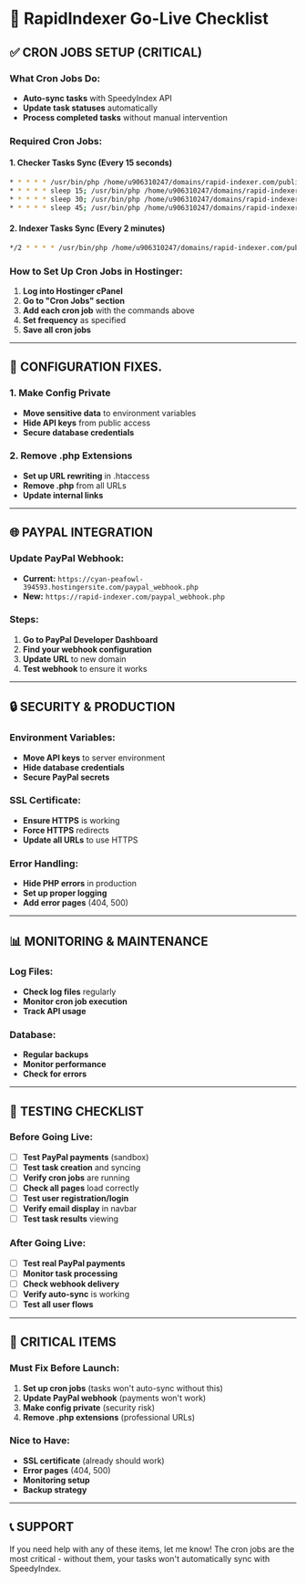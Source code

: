 # 🚀 RapidIndexer Go-Live Checklist

## ✅ **CRON JOBS SETUP (CRITICAL)**

### **What Cron Jobs Do:**
- **Auto-sync tasks** with SpeedyIndex API
- **Update task statuses** automatically
- **Process completed tasks** without manual intervention

### **Required Cron Jobs:**

#### **1. Checker Tasks Sync (Every 15 seconds)**
```bash
* * * * * /usr/bin/php /home/u906310247/domains/rapid-indexer.com/public_html/auto_checker_sync.php
* * * * * sleep 15; /usr/bin/php /home/u906310247/domains/rapid-indexer.com/public_html/auto_checker_sync.php
* * * * * sleep 30; /usr/bin/php /home/u906310247/domains/rapid-indexer.com/public_html/auto_checker_sync.php
* * * * * sleep 45; /usr/bin/php /home/u906310247/domains/rapid-indexer.com/public_html/auto_checker_sync.php
```

#### **2. Indexer Tasks Sync (Every 2 minutes)**
```bash
*/2 * * * * /usr/bin/php /home/u906310247/domains/rapid-indexer.com/public_html/auto_task_sync.php
```

### **How to Set Up Cron Jobs in Hostinger:**

1. **Log into Hostinger cPanel**
2. **Go to "Cron Jobs" section**
3. **Add each cron job** with the commands above
4. **Set frequency** as specified
5. **Save all cron jobs**

---

## 🔧 **CONFIGURATION FIXES**.

### **1. Make Config Private**
- **Move sensitive data** to environment variables
- **Hide API keys** from public access
- **Secure database credentials**

### **2. Remove .php Extensions**
- **Set up URL rewriting** in .htaccess
- **Remove .php** from all URLs
- **Update internal links**

---

## 🌐 **PAYPAL INTEGRATION**

### **Update PayPal Webhook:**
- **Current:** `https://cyan-peafowl-394593.hostingersite.com/paypal_webhook.php`
- **New:** `https://rapid-indexer.com/paypal_webhook.php`

### **Steps:**
1. **Go to PayPal Developer Dashboard**
2. **Find your webhook configuration**
3. **Update URL** to new domain
4. **Test webhook** to ensure it works

---

## 🔒 **SECURITY & PRODUCTION**

### **Environment Variables:**
- **Move API keys** to server environment
- **Hide database credentials**
- **Secure PayPal secrets**

### **SSL Certificate:**
- **Ensure HTTPS** is working
- **Force HTTPS** redirects
- **Update all URLs** to use HTTPS

### **Error Handling:**
- **Hide PHP errors** in production
- **Set up proper logging**
- **Add error pages** (404, 500)

---

## 📊 **MONITORING & MAINTENANCE**

### **Log Files:**
- **Check log files** regularly
- **Monitor cron job execution**
- **Track API usage**

### **Database:**
- **Regular backups**
- **Monitor performance**
- **Check for errors**

---

## 🧪 **TESTING CHECKLIST**

### **Before Going Live:**
- [ ] **Test PayPal payments** (sandbox)
- [ ] **Test task creation** and syncing
- [ ] **Verify cron jobs** are running
- [ ] **Check all pages** load correctly
- [ ] **Test user registration/login**
- [ ] **Verify email display** in navbar
- [ ] **Test task results** viewing

### **After Going Live:**
- [ ] **Test real PayPal payments**
- [ ] **Monitor task processing**
- [ ] **Check webhook delivery**
- [ ] **Verify auto-sync** is working
- [ ] **Test all user flows**

---

## 🚨 **CRITICAL ITEMS**

### **Must Fix Before Launch:**
1. **Set up cron jobs** (tasks won't auto-sync without this)
2. **Update PayPal webhook** (payments won't work)
3. **Make config private** (security risk)
4. **Remove .php extensions** (professional URLs)

### **Nice to Have:**
- **SSL certificate** (already should work)
- **Error pages** (404, 500)
- **Monitoring setup**
- **Backup strategy**

---

## 📞 **SUPPORT**

If you need help with any of these items, let me know! The cron jobs are the most critical - without them, your tasks won't automatically sync with SpeedyIndex.
